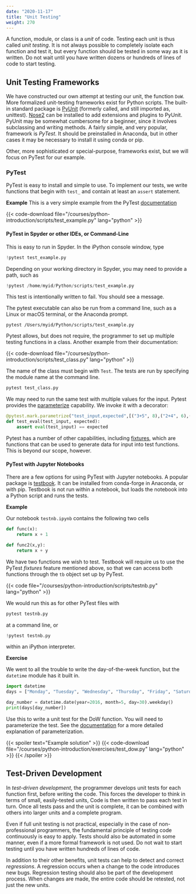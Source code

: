 ```yaml
---
date: "2020-11-17"
title: "Unit Testing"
weight: 270
---
```


A function, module, or class is a _unit_ of code.  Testing each unit is thus called _unit testing_.  It is not always possible to completely isolate each function and test it, but every function should be tested in some way as it is written.  Do not wait until you have written dozens or hundreds of lines of code to start testing.

## Unit Testing Frameworks

We have constructed our own attempt at testing our unit, the function `DoW`.  More formalized unit-testing frameworks exist for Python scripts.  The built-in standard package is [PyUnit](https://docs.python.org/3/library/unittest.html) (formerly called, and still imported as, unittest).  [Nose2](https://docs.nose2.io/en/latest/) can be installed to add extensions and plugins to PyUnit.  PyUnit may be somewhat cumbersome for a beginner, since it involves subclassing and writing methods.  A fairly simple, and very popular, framework is _PyTest_.  It should be preinstalled in Anaconda, but in other cases it may be necessary to install it using conda or pip. 

Other, more sophisticated or special-purpose, frameworks exist, but we will focus on PyTest for our example.

### PyTest

PyTest is easy to install and simple to use.  To implement our tests, we write functions that begin with `test_` and contain at least an `assert` statement.

**Example**
This is a very simple example from the PyTest [documentation](https://docs.pytest.org/en/7.1.x/getting-started.html)

{{< code-download file="/courses/python-introduction/scripts/test_example.py" lang="python" >}}

#### PyTest in Spyder or other IDEs, or Command-Line

This is easy to run in Spyder.  In the iPython console window, type
```python
!pytest test_example.py
```
Depending on your working directory in Spyder, you may need to provide a path, such as
```python
!pytest /home/myid/Python/scripts/test_example.py
```
This test is intentionally written to fail.  You should see a message.

The pytest executable can also be run from a command line, such as a Linux or macOS terminal, or the Anaconda prompt.
```no-highlight
pytest /Users/myid/Python/scripts/test_example.py
```
Pytest allows, but does not require, the programmer to set up  multiple testing functions in a class. Another example from their documentation:
 
{{< code-download file="/courses/python-introduction/scripts/test_class.py" lang="python" >}}

The name of the class must begin with `Test`.  The tests are run by specifying the module name at the command line.

```python
pytest test_class.py
```

We may need to run the same test with multiple values for the input.  Pytest provides the [parameterize](https://docs.pytest.org/en/latest/how-to/parametrize.html#parametrize-basics) capability.  We invoke it with a decorator:
```python
@pytest.mark.parametrize("test_input,expected",[("3+5", 8),("2+4", 6),("6*9", 42)])
def test_eval(test_input, expected):
    assert eval(test_input) == expected
```

Pytest has a number of other capabilities, including [fixtures](https://docs.pytest.org/en/7.1.x/how-to/fixtures.html#how-to-fixtures), which are functions that can be used to generate data for input into test functions.  This is beyond our scope, however.

#### PyTest with Jupyter Notebooks

There are a few options for using PyTest with Jupyter notebooks.  A popular package is [testbook](https://testbook.readthedocs.io/en/latest/).  It can be installed from conda-forge in Anaconda, or with pip. Testbook is not run within a notebook, but loads the notebook into a Python script and runs the tests.

**Example**

Our notebook `testnb.ipynb` contains the following two cells
```python
def func(x):
    return x + 1

def func2(x,y):
    return x + y
```
We have two functions we wish to test.  Testbook will require us to use the PyTest _fixtures_ feature mentioned above, so that we can access both functions through the `tb` object set up by PyTest. 

{{< code file="/courses/python-introduction/scripts/testnb.py" lang="python" >}}

We would run this as for other PyTest files with
```python
pytest testnb.py
```
at a command line, or
```python
!pytest testnb.py
```
within an iPython interpreter.

**Exercise**

We went to all the trouble to write the day-of-the-week function, but the `datetime` module has it built in.
```python
import datetime
days = ["Monday", "Tuesday", "Wednesday", "Thursday", "Friday", "Saturday", "Sunday"]

day_number = datetime.date(year=2016, month=5, day=30).weekday()
print(days[day_number])
```

Use this to write a unit test for the DoW function. You will need to parameterize the test. See the [documentation](https://docs.pytest.org/en/6.2.x/parametrize.html) for a more detailed explanation of parameterization.

{{< spoiler text="Example solution" >}}
{{< code-download file="/courses/python-introduction/exercises/test_dow.py" lang="python" >}}
{{< /spoiler >}}

## Test-Driven Development

In _test-driven development_, the programmer develops unit tests for each function first, before writing the code.  This forces the developer to think in terms of small, easily-tested units, Code is then written to pass each test in turn.  Once all tests pass and the unit is complete, it can be combined with others into larger units and a complete program.

Even if full unit testing is not practical, especially in the case of non-professional programmers, the fundamental principle of testing code continuously is easy to apply.  Tests should also be automated in some manner, even if a more formal framework is not used.  Do not wait to start testing until you have written hundreds of lines of code.  

In addition to their other benefits, unit tests can help to detect and correct _regressions_.  A regression occurs when a change to the code introduces new bugs.  Regression testing should also be part of the development process.  When changes are made, the entire code should be retested, not just the new units.
